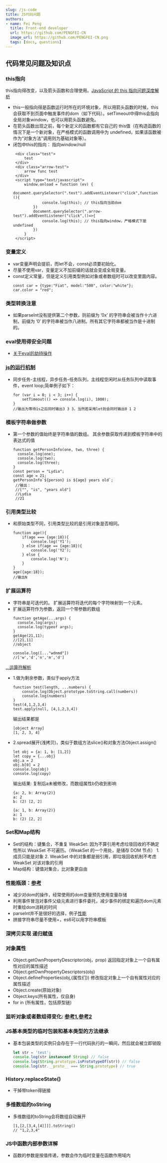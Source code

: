 ```yaml
---
slug: /js-code
title: JS代码问题
authors:
- name: Fei Peng
  title: Front-end developer
  url: https://github.com/PENGFEI-CN
  image_url: https://github.com/PENGFEI-CN.png
  tags: [docs, questions]
---
```


## 代码常见问题及知识点

### this指向
this指向得改变，以及箭头函数和合理使用。[JavaScript 的 this 指向问题深度解析](https://segmentfault.com/a/1190000008400124)
* this一般指向得是函数运行时所在的环境对象，所以用箭头函数的时候，this会获取不到页面中触发事件的dom（如下代码）。setTimeout中得this会指向全局对象window，也可以用箭头函数避免。
* 在箭头函数出现之前，每个新定义的函数都有它自己的 this值（在构造函数的情况下是一个新对象，在严格模式的函数调用中为 undefined，如果该函数被作为“对象方法”调用则为基础对象等）。
* 闭包中this的指向： 指向window/null
  ```-javascript
   <div class="test">
       test
   </div>
   <div class="arrow-test">
       arrow func test
   </div>
   <script type="text/javascript">
       window.onload = function (ev) {
           document.querySelector(".test").addEventListener("click",function (){
               console.log(this); // this指向当前dom
           })
           document.querySelector(".arrow-test").addEventListener("click",()=>{
               console.log(this); // this指向window，严格模式下是 undefined
           })
       }
   </script>
  ```

### 变量定义
* var变量声明会提前，而let不会，const必须要初始化。
* 尽量不使用var，变量定义不加前缀的话就会变成全局变量。
* const定义常量，但是定义引用类型例如对象或者数组时可以改变里面内容。
    ```-javascript
    const car = {type:"Fiat", model:"500", color:"white"};
    car.color = "red";
    ```

### 类型转换注意
+ 如果parseInt没有提供第二个参数，则前缀为 ’0x’ 的字符串会被当作十六进制，前缀为 ’0′ 的字符串被当作八进制。所有其它字符串都被当作是十进制的。

### eval使用得安全问题
   * [关于eval的劫持操作](http://www.vuln.cn/8007)

### [js的运行机制](http://www.ruanyifeng.com/blog/2014/10/event-loop.html)
* 同步任务-主线程，异步任务-任务队列，主线程空闲时从任务队列中读取事件，event loop;简单例子如下：
    ```-JS
    for (var i = 0; i < 3; i++) {
        setTimeout(() => console.log(i), 1000);
    }
    //输出为等待1s之后同时输出3 3 3，当然若采用let则会同时输出0 1 2
    ```

### 模板字符串做参数
* 第一个参数的值始终是字符串值的数组。 其余参数获取传递到模板字符串中的表达式的值
    ```-javascript
    function getPersonInfo(one, two, three) {
      console.log(one);
      console.log(two);
      console.log(three);
    }
    const person = "Lydia";
    const age = 21;
    getPersonInfo`${person} is ${age} years old`;
     //输出：
     //["", "is", "years old"]
     //Lydia
     //21
    ```

### 引用类型比较
* 和原始类型不同，引用类型比较的是引用对象是否相同。
    ```-javascript
    function age(){
        if(age === {age:18}){
            console.log('Y1');
        } else if(age == {age:18}){
            console.log('Y2');
        } else {
            console.log('N');
        }
    }
    age({age:18});
    //输出N
    ```

### 扩展运算符
* 字符串是可迭代的。 扩展运算符将迭代的每个字符映射到一个元素。
* 扩展运算符作为参数，返回一个带参数的数组
    ```-javascript
    function getAge(...args) {
      console.log(args);
      console.log(typeof args);
    }
    getAge(21,11);
    //[21,11]
    //object
    ```
    ```-javascript
    console.log([..."wdnmd"])
    //['w','d','n','m','d']
    ```
[...运算符解析](https://developer.mozilla.org/zh-CN/docs/Web/JavaScript/Reference/Operators/Spread_syntax)
* 1.做为剩余参数，类似于apply方法
    ```-javascript
    function test(length, ...numbers) {
        console.log(Object.prototype.toString.call(numbers))
        console.log(numbers)
    }
    test(4,1,2,3,4)
    test.apply(null, [4,1,2,3,4])
    ```
    输出结果都是
    ```
    [object Array]
    [1, 2, 3, 4]
    ```

* 2.spread展开(浅拷贝)，类似于数组方法slice()和对象方法Object.assign()
    ```-javascript
    let obj = {a: 1, b: [1,2]}
    let copy = {...obj}
    obj.a = 2
    obj.b[0] = 2
    console.log(obj)
    console.log(copy)
    ```
    输出结果: 复制后a未被修改，而数组属性b仍收到影响
    ```
    {a: 2, b: Array(2)}
    a: 2
    b: (2) [2, 2]
    
    {a: 1, b: Array(2)}
    a: 1
    b: (2) [2, 2]
    ```

### Set和Map结构
   * Set的结构：键集合，不重复
      WeakSet: 因为不算引用考虑垃圾回收的不确定性所以 WeakSet 不可遍历。（WeakSet 的一个用处，是储存 DOM 节点）
          1. 成员只能是对象
          2. WeakSet 中的对象都是弱引用，即垃圾回收机制不考虑 WeakSet 对该对象的引用
   * Map结构：键值对集合，比对象更自由

### 性能瓶颈：[参考](https://juejin.im/post/5c6e064c51882562eb50fc18)
  * 减少对dom的操作，经常使用的dom变量预先使用变量存储
  * 利用事件冒泡对事件父级元素进行事件委托，减少事件的绑定和遍历dom元素时重绘dom消耗的时间
  * parseInt并不是很好的选择，例子[性能](https://jsperf.com/coercion-vs-casting/3)
  * 拼接字符串尽量不使用+，es6可以用字符串模板

### 深拷贝实现 递归赋值

### 对象属性
  * Object.getOwnPropertyDescriptor(obj，prop) 返回指定对象上一个自有属性对应的属性描述
  * Object.getOwnPropertyDescriptors(obj)
  * Object.defineProperties(obj,{属性们}) 修改指定对象上一个自有属性对应的属性描述
  * Object.create(原始对象)
  * Object.keys(所有属性，仅自身)
  * for in (所有属性，包括原型链)
### 监听对象或者数组得变化: [参考1](https://www.cnblogs.com/yayaxuping/p/10951738.html),[参考2](https://www.jb51.net/article/162584.htm)
### JS基本类型的临时包装和基本类型的方法继承
* 基本包装类型的实例只会存在于一行代码执行的一瞬间，然后就会被立即销毁
    ```javascript
    let str = 'test';
    console.log(str instanceof String) // false
    console.log(String.prototype.isPrototypeOf(str)) // false
    console.log(str.__proto__ === String.prototype) // true
    ```
### History.replaceState()
* 干掉带token得链接
### 多维数组的toString
* 多维数组的toString会将数组自动展开
    ```-javascript
    [1,[2,[3,4,[4]]]].toString()
    // "1,2,3,4"
    ```
### JS中函数内部参数详解
* 函数的参数是按值传递，参数会作为临时变量在函数作用域内
